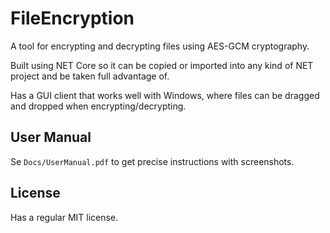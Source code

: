 # FileEncryption

A tool for encrypting and decrypting files using AES-GCM cryptography.

Built using NET Core so it can be copied or imported into any kind of NET project and be taken full advantage of.

Has a GUI client that works well with Windows, where files can be dragged and dropped when encrypting/decrypting.

## User Manual

Se <code>Docs/UserManual.pdf</code> to get precise instructions with screenshots.

## License

Has a regular MIT license.
